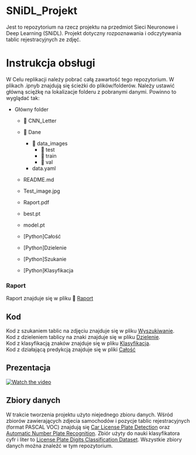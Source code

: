 # SNiDL_Projekt


Jest to repozytorium na rzecz projektu na przedmiot Sieci Neuronowe i Deep Learning (SNiDL). Projekt dotyczny rozpoznawania i odczytywania tablic rejestracyjnych ze zdjęć.


# Instrukcja obsługi 

W Celu replikacji należy pobrać całą zawartość tego repozytorium. W plikach .ipnyb znajdują się ścieżki do plików/folderów. Należy ustawić główną sciężkę na lokalizacje folderu z pobranymi danymi. Powinno to wyglądać tak:

- Główny folder
  - :file_folder: CNN_Letter
  - :file_folder: Dane
    - :file_folder: data_images
        - :file_folder: test
        - :file_folder: train
        - :file_folder: val
    - data.yaml

  - README.md
  - Test_image.jpg
  - Raport.pdf 
  - best.pt
  - model.pt
  - [Python]Całość
  - [Python]Dzielenie
  - [Python]Szukanie
  - [Python]Klasyfikacja

 

    

### Raport 
Raport znajduje się w pliku :notebook_with_decorative_cover: [Raport](Raport.pdf)

## Kod
Kod z szukaniem tablic na zdjęciu znajduje się w pliku [Wyszukiwanie]([Python]Szukanie.ipynb). <br />
Kod z dzieleniem tablicy na znaki znajduje się w pliku [Dzielenie]([Python]Dzielenie.ipynb). <br />
Kod z klasyfikacją znaków znajduje się w pliku [Klasyfikacja]([Python]Klasyfikacja.ipynb). <br />
Kod z działającą predykcją znajduje się w pliki [Całość]([Python]Całość.ipynb)

## Prezentacja


[![Watch the video](https://i9.ytimg.com/vi_webp/SbNnrgLuI0w/mq2.webp?sqp=CMy0rbMG-oaymwEmCMACELQB8quKqQMa8AEB-AH-CYAC0AWKAgwIABABGHIgVygyMA8=&rs=AOn4CLD2ILwL4TCqyFv02bkBjChHoUk-Ng)](https://www.youtube.com/watch?v=SbNnrgLuI0w)


## Zbiory danych
W trakcie tworzenia projektu użyto niejednego zbioru danych. Wśród zbiorów zawierających zdjecia samochodów i pozycje tablic rejestracyjnych (format PASCAL VOC) znajdują się [Car License Plate Detection](https://www.kaggle.com/datasets/andrewmvd/car-plate-detection) oraz [Automatic Number Plate Recognition](https://www.kaggle.com/datasets/aslanahmedov/number-plate-detection). Zbiór użyty do nauki klasyfikatora cyfr i liter to [License Plate Digits Classification Dataset](https://www.kaggle.com/datasets/aladdinss/license-plate-digits-classification-dataset). Wszystkie zbiory danych można znaleźć w tym repozytorium.

